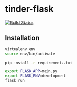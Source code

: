 # tinder-flask

[![Build Status](https://travis-ci.com/mzdravkov/elsys-ci-flask-example.svg?branch=main)](https://travis-ci.com/mzdravkov/elsys-ci-flask-example)

## Installation

```bash
virtualenv env
source env/bin/activate

pip install -r requirements.txt

export FLASK_APP=main.py
export FLASK_ENV=development
flask run
```
